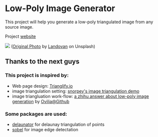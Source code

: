 # Low-Poly Image Generator

This project will help you generate a low-poly triangulated image from any source image.

Project [website](http://low-poly.coolvr.tech)

![](http://low-poly.coolvr.tech/images/demo.png)
([Original Photo](https://unsplash.com/photos/ayrGaxXWQmg) by [Landovan](https://unsplash.com/@landovan) on Unsplash)

## Thanks to the next guys

### This project is inspired by:
* Web page design: [Trianglify.io](https://trianglify.io)
* image triangulation setting: [snorpey's image triangulation demo](https://snorpey.github.io/triangulation/)
* image triangluation work-flow: [a zhihu answer about low-poly image generation](https://www.zhihu.com/question/29856775/answer/57668656) by [Ovilia@Github](https://github.com/Ovilia)

### Some packages are used: 
* [delaunator](https://github.com/mapbox/delaunator) for delaunay triangulation of points
* [sobel](https://github.com/miguelmota/sobel) for image edge detectation
